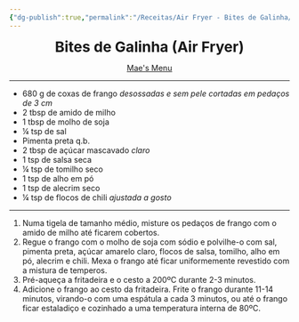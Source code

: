 ```yaml
---
{"dg-publish":true,"permalink":"/Receitas/Air Fryer - Bites de Galinha/"}
---
```


<div style="text-align: center;"> <span style="font-size: 26px;"><b> Bites de Galinha (Air Fryer) </b></span> </div>

<span class="center"> <center> [Mae's Menu](https://maesmenu.com/recipes/crispy-air-fryer-chicken-bites/#recipe) </center></span>

---
- 680 g de coxas de frango *desossadas e sem pele cortadas em pedaços de 3 cm*
- 2 tbsp de amido de milho
- 1 tbsp de molho de soja
- ¼ tsp de sal
- Pimenta preta q.b.
- 2 tbsp de açúcar mascavado *claro*
- 1 tsp de salsa seca
- ¼ tsp de tomilho seco
- 1 tsp de alho em pó
- 1 tsp de alecrim seco
- ¼ tsp de flocos de chili *ajustada a gosto*
---
1. Numa tigela de tamanho médio, misture os pedaços de frango com o amido de milho até ficarem cobertos.
2. Regue o frango com o molho de soja com sódio e polvilhe-o com sal, pimenta preta, açúcar amarelo claro, flocos de salsa, tomilho, alho em pó, alecrim e chili. Mexa o frango até ficar uniformemente revestido com a mistura de temperos.
3. Pré-aqueça a fritadeira e o cesto a 200ºC durante 2-3 minutos.
4. Adicione o frango ao cesto da fritadeira. Frite o frango durante 11-14 minutos, virando-o com uma espátula a cada 3 minutos, ou até o frango ficar estaladiço e cozinhado a uma temperatura interna de 80ºC.